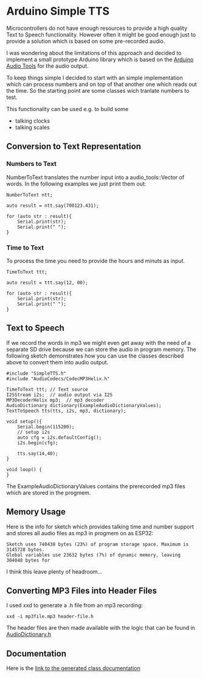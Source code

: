 # Arduino Simple TTS

Microcontrollers do not have enough resources to provide a high quality Text to Speech functionality. 
However often it might be good enough just to provide a solution which is based on some pre-recorded audio.

I was wondering about the limitations of this approach and decided to implement a small prototype Arduino library
which is based on the [Arduino Audio Tools](https://github.com/pschatzmann/arduino-audio-tools) for the audio output.

To keep things simple I decided to start with an simple implementation which can process numbers and on top of that another one which 
reads out the time. So the starting point are some classes wich tranlate numbers to test.

This functionality can be used e.g. to build some

- talking clocks
- talking scales


## Conversion to Text Representation

### Numbers to Text

NumberToText translates the number input into a audio_tools::Vector of words. In the following examples we just print them out:

```
NumberToText ntt;

auto result = ntt.say(700123.431);

for (auto str : result){
    Serial.print(str);
    Serial.print(" ");
}

```

### Time to Text

To process the time you need to provide the hours and minuts as input.

```
TimeToText ttt;

auto result = ttt.say(12, 00);

for (auto str : result){
    Serial.print(str);
    Serial.print(" ");
}
```

## Text to Speech

If we record the words in mp3 we might even get away with the need of a separate SD drive because we can store the audio in program memory.
The following sketch demonstrates how you can use the classes described above to convert them into audio output.

```
#include "SimpleTTS.h"
#include "AudioCodecs/CodecMP3Helix.h"

TimeToText ttt; // Text source
I2SStream i2s;  // audio output via I2S
MP3DecoderHelix mp3;  // mp3 decoder
AudioDictionary dictionary(ExampleAudioDictionaryValues);
TextToSpeech tts(tts, i2s, mp3, dictionary);

void setup(){
    Serial.begin(115200);
    // setup i2s
    auto cfg = i2s.defaultConfig(); 
    i2s.begin(cfg);

    tts.say(14,40);
}

void loop() {
}

```
The ExampleAudioDictionaryValues contains the prerecorded mp3 files which are stored in the progmem.

## Memory Usage

Here is the info for sketch which provides talking time and number support and stores all audio files as mp3 in progmem on as ESP32:
```
Sketch uses 740438 bytes (23%) of program storage space. Maximum is 3145728 bytes.
Global variables use 23632 bytes (7%) of dynamic memory, leaving 304048 bytes for 
```

I think this leave plenty of headroom...

## Converting MP3 Files into Header Files

I used xxd to generate a .h file from an mp3 recording:
```
xxd -i mp3file.mp3 header-file.h
```
The header files are then made available with the logic that can be found in [AudioDictionary.h](https://github.com/pschatzmann/arduino-simple-tts/blob/main/src/AudioDictionary.h)

## Documentation

Here is the [link to the generated class documentation](https://pschatzmann.github.io/arduino-simple-tts/docs/html/annotated.html)
